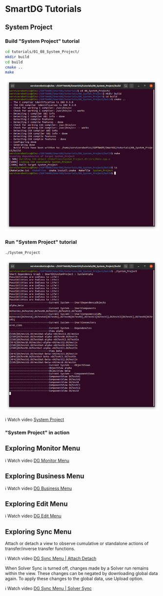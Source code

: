 # SmartDG Tutorials
## System Project

### Build "System Project" tutorial

```bash
cd tutorials/01_08_System_Project/
mkdir build
cd build
cmake ..
make
```

![alt text](System_Project_A.png)

### Run "System Project" tutorial

```bash
./System_Project
```

![alt text](System_Project_B1.png)

:information_source: Watch video [System Project](System_Project_B2.mp4)


### "System Project" in action

## Exploring Monitor Menu

:information_source: Watch video [DG Monitor Menu](System_Project_C1_DGMonitorMenu.mp4)

## Exploring Business Menu

:information_source: Watch video [DG Business Menu](System_Project_C2_BusinessMenu.mp4)

## Exploring Edit Menu

:information_source: Watch video [DG Edit Menu](System_Project_C3_EditMenu.mp4)

## Exploring Sync Menu

Attach or detach a view to observe cumulative or standalone actions of transfer/inverse transfer functions.

:information_source: Watch video [DG Sync Menu | Attach Detach](System_Project_C4_SyncMenu_Detach.mp4)

When Solver Sync is turned off, changes made by a Solver run remains within the view. These changes can be negated by downloading global data again. To apply these changes to the global data, use Upload option.

:information_source: Watch video [DG Sync Menu | Solver Sync](System_Project_C5_SyncMenu_SolverSync.mp4)

